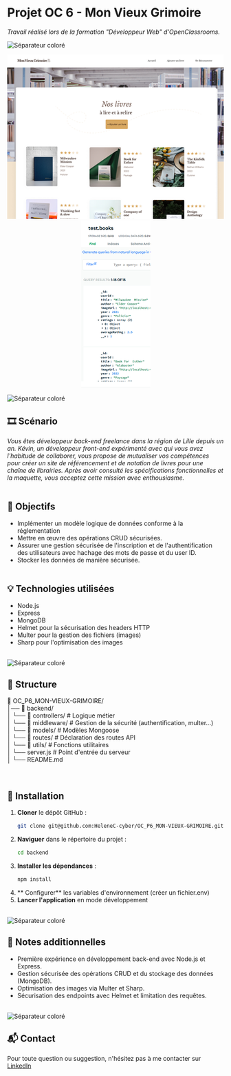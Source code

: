 # Projet OC 6 - Mon Vieux Grimoire

<i>Travail réalisé lors de la formation "Développeur Web" d'OpenClassrooms.</i>

![Séparateur coloré](./frontend/public/readme/séparateur.png)

<p align="center">
  <img src="./frontend/public/readme/mon-vieux-grimoire-desktop.png" alt="Capture d'écran du site Mon Vieux Grimoire sur ordinateur">
  <img src="./frontend/public/readme/mon-vieux-grimoire-mongodb.png" alt="Capture d'écran de la base de données MongoDB">
</p>

![Séparateur coloré](./frontend/public/readme/séparateur.png)

## 🎞️ Scénario
<i>Vous êtes développeur back-end freelance dans la région de Lille depuis un an. Kévin, un développeur front-end expérimenté avec qui vous avez l'habitude de collaborer, vous propose de mutualiser vos compétences pour créer un site de référencement et de notation de livres pour une chaîne de librairies. Après avoir consulté les spécifications fonctionnelles et la maquette, vous acceptez cette mission avec enthousiasme.</i>
<br><br>

## 🎯 Objectifs
- Implémenter un modèle logique de données conforme à la réglementation
- Mettre en œuvre des opérations CRUD sécurisées.
- Assurer une gestion sécurisée de l'inscription et de l'authentification des utilisateurs avec hachage des mots de passe et du user ID.
- Stocker les données de manière sécurisée.
<br><br>

## 💡 Technologies utilisées
- Node.js
- Express
- MongoDB
- Helmet pour la sécurisation des headers HTTP
- Multer pour la gestion des fichiers (images)
- Sharp pour l'optimisation des images
<br><br>

![Séparateur coloré](./frontend/public/readme/séparateur.png)

## 📂 Structure
📁  OC_P6_MON-VIEUX-GRIMOIRE/<br>
│── 📁 backend/<br>
│    └── 📁 controllers/    # Logique métier<br>
│    └── 📁 middleware/     # Gestion de la sécurité (authentification, multer...)<br>
│    └── 📁 models/         # Modèles Mongoose<br>
│    └── 📁 routes/         # Déclaration des routes API<br>
│    └── 📁 utils/          # Fonctions utilitaires<br>
│    └── server.js          # Point d'entrée du serveur<br>
│    └── README.md   
<br><br>

## 🚀 Installation
1. **Cloner** le dépôt GitHub :
   ```bash
   git clone git@github.com:HeleneC-cyber/OC_P6_MON-VIEUX-GRIMOIRE.git
2. **Naviguer** dans le répertoire du projet :
   ```bash
   cd backend
3. **Installer les dépendances** :
   ```bash
   npm install
4. ** Configurer** les variables d'environnement (créer un fichier.env)
5. **Lancer l'application** en mode développement
<br><br>

![Séparateur coloré](./frontend/public/readme/séparateur.png)

## 📝 Notes additionnelles
- Première expérience en développement back-end avec Node.js et Express.
- Gestion sécurisée des opérations CRUD et du stockage des données (MongoDB).
- Optimisation des images via Multer et Sharp.
- Sécurisation des endpoints avec Helmet et limitation des requêtes.
<br><br>

![Séparateur coloré](./frontend/public/readme/séparateur.png)

## 📬 Contact
Pour toute question ou suggestion, n'hésitez pas à me contacter sur [LinkedIn](https://www.linkedin.com/in/helene-canovas-48710b141/)